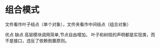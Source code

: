 # 组合模式
文件看作叶子结点（单个对象），文件夹看作中间结点（组合对象）

优点 	                    缺点
高层模块调用简单,节点自由增加。 	叶子和树枝的声明都是实现类，而不是接口，违反了依赖倒置原则。